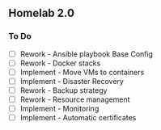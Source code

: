 ## Homelab 2.0

### To Do
- [ ] Rework - Ansible playbook Base Config
- [ ] Rework - Docker stacks
- [ ] Implement - Move VMs to containers
- [ ] Implement - Disaster Recovery
- [ ] Rework - Backup strategy
- [ ] Rework - Resource management
- [ ] Implement - Monitoring
- [ ] Implement - Automatic certificates
